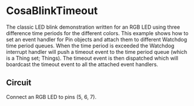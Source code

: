 CosaBlinkTimeout
================

The classic LED blink demonstration written for an RGB LED using three
difference time periods for the different colors. This example shows
how to set an event handler for Pin objects and attach them to
different Watchdog time period queues. When the time period is
exceeded the Watchdog interrupt handler will push a timeout event to
the time period queue (which is a Thing set; Things). The timeout
event is then dispatched which will boardcast the timeout event to all
the attached event handlers. 

Circuit
-------
Connect an RGB LED to pins (5, 6, 7).